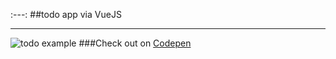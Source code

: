 :---:
##todo app via VueJS

--------------------
![todo example](https://github.com/AlinaPant/To-Do-List-App-via-Vue/todo_vue.gif)
###Check out on [Codepen](https://codepen.io/AlinaPant/pen/weoVMM)
